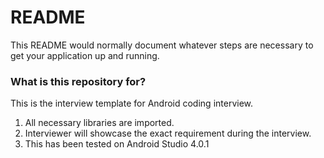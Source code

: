# README #

This README would normally document whatever steps are necessary to get your application up and running.

### What is this repository for? ###

This is the interview template for Android coding interview.

1) All necessary libraries are imported.
2) Interviewer will showcase the exact requirement during the interview.
3) This has been tested on Android Studio 4.0.1
